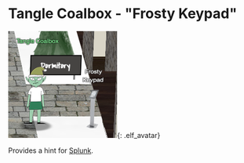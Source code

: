 # Tangle Coalbox - "Frosty Keypad"
![Tangle Coalbox](../img/hints/h6/tangle_coalbox.png){: .elf_avatar}

Provides a hint for [Splunk](../../challenges/c6/).
